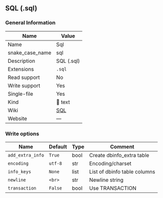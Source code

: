 
## SQL (.sql) ##

### General Information ###
Name | Value
---- | -------
Name | Sql
snake_case_name | sql
Description | SQL (.sql)
Extensions | `.sql`
Read support | No
Write support | Yes
Single-file | Yes
Kind | 📝 text
Wiki | [SQL](https://en.wikipedia.org/wiki/SQL)
Website | ―



### Write options ###
Name | Default | Type | Comment
---- | ------- | ---- | -------
`add_extra_info` | `True` | bool | Create dbinfo_extra table
`encoding` | `utf-8` | str | Encoding/charset
`info_keys` | `None` | list | List of dbinfo table columns
`newline` | `<br>` | str | Newline string
`transaction` | `False` | bool | Use TRANSACTION

